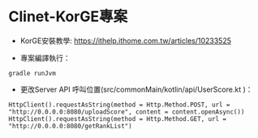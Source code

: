 # Clinet-KorGE專案
* KorGE安裝教學: https://ithelp.ithome.com.tw/articles/10233525

* 專案編譯執行：
```
gradle runJvm
```
* 更改Server API 呼叫位置(src/commonMain/kotlin/api/UserScore.kt
)：
```
HttpClient().requestAsString(method = Http.Method.POST, url = "http://0.0.0.0:8080/uploadScore", content = content.openAsync())
HttpClient().requestAsString(method = Http.Method.GET, url = "http://0.0.0.0:8080/getRankList")

```
